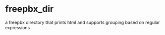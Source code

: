# freepbx_dir
a freepbx directory that prints html and supports grouping based on regular expressions
